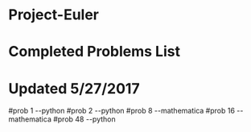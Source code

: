 # Project-Euler
# Completed Problems List
# Updated 5/27/2017

#prob 1 --python
#prob 2 --python
#prob 8 --mathematica
#prob 16 --mathematica
#prob 48 --python